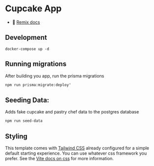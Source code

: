 # Cupcake App

- 📖 [Remix docs](https://remix.run/docs)

## Development

```shellscript
docker-compose up -d 
```

## Running migrations

After building you app, run the prisma migrations

```sh
npm run prisma:migrate:deploy"
```

## Seeding Data:
Adds fake cupcake and pastry chef data to the postgres database

```sh
npm run seed-data
```

<!-- Now you'll need to pick a host to deploy it to.

### DIY

If you're familiar with deploying Node applications, the built-in Remix app server is production-ready.

Make sure to deploy the output of `npm run build`

- `build/server`
- `build/client` -->

## Styling

This template comes with [Tailwind CSS](https://tailwindcss.com/) already configured for a simple default starting experience. You can use whatever css framework you prefer. See the [Vite docs on css](https://vitejs.dev/guide/features.html#css) for more information.
